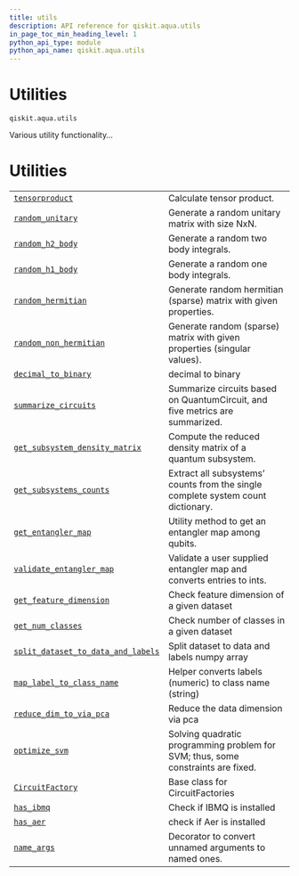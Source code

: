 ```yaml
---
title: utils
description: API reference for qiskit.aqua.utils
in_page_toc_min_heading_level: 1
python_api_type: module
python_api_name: qiskit.aqua.utils
---
```


<span id="module-qiskit.aqua.utils" />

<span id="qiskit-aqua-utils" />

<span id="utilities-qiskit-aqua-utils" />

# Utilities

<span id="module-qiskit.aqua.utils" />

`qiskit.aqua.utils`

Various utility functionality…

# Utilities

|                                                                                                                                               |                                                                                  |
| --------------------------------------------------------------------------------------------------------------------------------------------- | -------------------------------------------------------------------------------- |
| [`tensorproduct`](qiskit.aqua.utils.tensorproduct "qiskit.aqua.utils.tensorproduct")                                                          | Calculate tensor product.                                                        |
| [`random_unitary`](qiskit.aqua.utils.random_unitary "qiskit.aqua.utils.random_unitary")                                                       | Generate a random unitary matrix with size NxN.                                  |
| [`random_h2_body`](qiskit.aqua.utils.random_h2_body "qiskit.aqua.utils.random_h2_body")                                                       | Generate a random two body integrals.                                            |
| [`random_h1_body`](qiskit.aqua.utils.random_h1_body "qiskit.aqua.utils.random_h1_body")                                                       | Generate a random one body integrals.                                            |
| [`random_hermitian`](qiskit.aqua.utils.random_hermitian "qiskit.aqua.utils.random_hermitian")                                                 | Generate random hermitian (sparse) matrix with given properties.                 |
| [`random_non_hermitian`](qiskit.aqua.utils.random_non_hermitian "qiskit.aqua.utils.random_non_hermitian")                                     | Generate random (sparse) matrix with given properties (singular values).         |
| [`decimal_to_binary`](qiskit.aqua.utils.decimal_to_binary "qiskit.aqua.utils.decimal_to_binary")                                              | decimal to binary                                                                |
| [`summarize_circuits`](qiskit.aqua.utils.summarize_circuits "qiskit.aqua.utils.summarize_circuits")                                           | Summarize circuits based on QuantumCircuit, and five metrics are summarized.     |
| [`get_subsystem_density_matrix`](qiskit.aqua.utils.get_subsystem_density_matrix "qiskit.aqua.utils.get_subsystem_density_matrix")             | Compute the reduced density matrix of a quantum subsystem.                       |
| [`get_subsystems_counts`](qiskit.aqua.utils.get_subsystems_counts "qiskit.aqua.utils.get_subsystems_counts")                                  | Extract all subsystems’ counts from the single complete system count dictionary. |
| [`get_entangler_map`](qiskit.aqua.utils.get_entangler_map "qiskit.aqua.utils.get_entangler_map")                                              | Utility method to get an entangler map among qubits.                             |
| [`validate_entangler_map`](qiskit.aqua.utils.validate_entangler_map "qiskit.aqua.utils.validate_entangler_map")                               | Validate a user supplied entangler map and converts entries to ints.             |
| [`get_feature_dimension`](qiskit.aqua.utils.get_feature_dimension "qiskit.aqua.utils.get_feature_dimension")                                  | Check feature dimension of a given dataset                                       |
| [`get_num_classes`](qiskit.aqua.utils.get_num_classes "qiskit.aqua.utils.get_num_classes")                                                    | Check number of classes in a given dataset                                       |
| [`split_dataset_to_data_and_labels`](qiskit.aqua.utils.split_dataset_to_data_and_labels "qiskit.aqua.utils.split_dataset_to_data_and_labels") | Split dataset to data and labels numpy array                                     |
| [`map_label_to_class_name`](qiskit.aqua.utils.map_label_to_class_name "qiskit.aqua.utils.map_label_to_class_name")                            | Helper converts labels (numeric) to class name (string)                          |
| [`reduce_dim_to_via_pca`](qiskit.aqua.utils.reduce_dim_to_via_pca "qiskit.aqua.utils.reduce_dim_to_via_pca")                                  | Reduce the data dimension via pca                                                |
| [`optimize_svm`](qiskit.aqua.utils.optimize_svm "qiskit.aqua.utils.optimize_svm")                                                             | Solving quadratic programming problem for SVM; thus, some constraints are fixed. |
| [`CircuitFactory`](qiskit.aqua.utils.CircuitFactory "qiskit.aqua.utils.CircuitFactory")                                                       | Base class for CircuitFactories                                                  |
| [`has_ibmq`](qiskit.aqua.utils.has_ibmq "qiskit.aqua.utils.has_ibmq")                                                                         | Check if IBMQ is installed                                                       |
| [`has_aer`](qiskit.aqua.utils.has_aer "qiskit.aqua.utils.has_aer")                                                                            | check if Aer is installed                                                        |
| [`name_args`](qiskit.aqua.utils.name_args "qiskit.aqua.utils.name_args")                                                                      | Decorator to convert unnamed arguments to named ones.                            |

